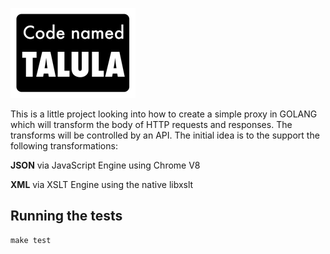 ![Logo Placeholder](https://raw.githubusercontent.com/REAANDREW/code-named-talula/master/images/code-named-talula-thumb.png)

This is a little project looking into how to create a simple proxy in GOLANG which will transform the body of HTTP requests and responses.  The transforms will be controlled by an API. The initial idea is to the support the following transformations:

**JSON** via JavaScript Engine using Chrome V8

**XML** via XSLT Engine using the native libxslt

## Running the tests

```shell
make test
```

